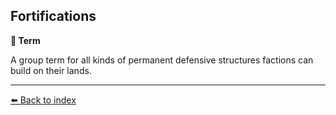 ## Fortifications

**📑 Term**

A group term for all kinds of permanent defensive structures factions can build on their lands.


----------
[⬅️ Back to index](../#9ff0_s)